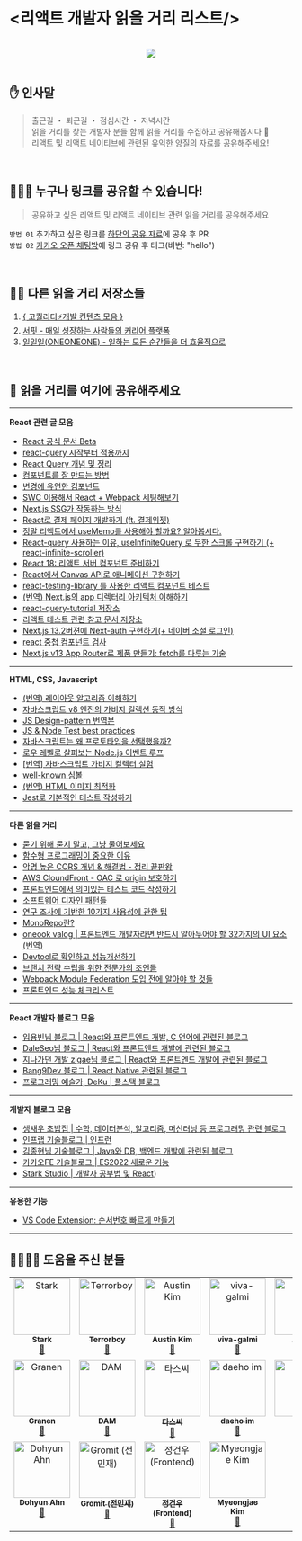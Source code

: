 # <리액트 개발자 읽을 거리 리스트/>

<br/>

<div align="center">
<a href="https://github.com/react-korea-developer/article/graphs/contributors">
  <img src="https://contrib.rocks/image?repo=react-korea-developer/article" />
</a>
</div>

<br/>

## ✋ 인사말

> 출근길 ・ 퇴근길 ・ 점심시간 ・ 저녁시간  
> 읽을 거리를 찾는 개발자 분들 함께 읽을 거리를 수집하고 공유해봅시다 🤟  
> 리액트 및 리액트 네이티브에 관련된 유익한 양질의 자료를 공유해주세요!

<br/>

## 🙋🏻‍♂️ 누구나 링크를 공유할 수 있습니다!

> 공유하고 싶은 리액트 및 리액트 네이티브 관련 읽을 거리를 공유해주세요

`방법 01` 추가하고 싶은 링크를 [하단의 공유 자료](https://github.com/react-korea-developer/article/edit/main/README.md#-%EA%B3%B5%EC%9C%A0-%EC%9E%90%EB%A3%8C)에 공유 후 PR  
`방법 02` [카카오 오픈 채팅방](https://open.kakao.com/o/gboLOUQb)에 링크 공유 후 태그(비번: "hello")

<br/>

## 👍🏻 다른 읽을 거리 저장소들

1.  [{ 고퀄리티⚡개발 컨텐츠 모음 }](https://github.com/Integerous/goQuality-dev-contents/blob/master/README.md)
2.  [서핏 - 매일 성장하는 사람들의 커리어 플랫폼](https://www.surfit.io/explore/develop/react)
3.  [일일일(ONEONEONE) - 일하는 모든 순간들을 더 효율적으로](https://oneoneone.kr)

<br/>

## 📃 읽을 거리를 여기에 공유해주세요

<hr/>

**React 관련 글 모음**

- [React 공식 문서 Beta](https://beta.reactjs.org/)
- [react-query 시작부터 적용까지](https://saengmotmi.netlify.app/react/react-query/)
- [React Query 개념 및 정리](https://kyounghwan01.github.io/blog/React/react-query/basic/#%E1%84%89%E1%85%A1%E1%84%8B%E1%85%AD%E1%86%BC%E1%84%92%E1%85%A1%E1%84%82%E1%85%B3%E1%86%AB-%E1%84%8B%E1%85%B5%E1%84%8B%E1%85%B2)
- [컴포넌트를 잘 만드는 방법](https://ms3864.tistory.com/m/433)
- [변경에 유연한 컴포넌트](https://jbee.io/web/components-should-be-flexible/)
- [SWC 이용해서 React + Webpack 세팅해보기](https://helloinyong.tistory.com/347)
- [Next.js SSG가 작동하는 방식](https://velog.io/@bokdol11859/%EB%8C%80%EB%B6%80%EB%B6%84%EC%9D%B4-%EB%AA%A8%EB%A5%B4%EB%8A%94-Next%EC%97%90%EC%84%9C-SSG%EA%B0%80-%EC%9E%91%EB%8F%99%ED%95%98%EB%8A%94-%EB%B0%A9%EC%8B%9D-%EB%A6%AC%ED%8C%A9%ED%86%A0%EB%A7%81%EC%9D%84-%ED%86%B5%ED%95%B4-%EC%84%9C%EB%B9%84%EC%8A%A4-%EC%B5%9C%EC%A0%81%ED%99%94%ED%95%98%EA%B8%B0-2%ED%8E%B8)
- [React로 결제 페이지 개발하기 (ft. 결제위젯)](https://velog.io/@tosspayments/React%EB%A1%9C-%EA%B2%B0%EC%A0%9C-%ED%8E%98%EC%9D%B4%EC%A7%80-%EA%B0%9C%EB%B0%9C%ED%95%98%EA%B8%B0-ft.-%EA%B2%B0%EC%A0%9C%EC%9C%84%EC%A0%AF)
- [정말 리액트에서 useMemo를 사용해야 할까요? 알아봅시다.](https://github.com/yeonjuan/dev-blog/blob/master/JavaScript/should-you-really-use-usememo.md)
- [React-query 사용하는 이유, useInfiniteQuery 로 무한 스크롤 구현하기 (+ react-infinite-scroller)](https://velog.io/@leemember/React-query-%EC%82%AC%EC%9A%A9%ED%95%98%EB%8A%94-%EC%9D%B4%EC%9C%A0-useInfiniteQuery-%EB%A1%9C-%EB%AC%B4%ED%95%9C-%EC%8A%A4%ED%81%AC%EB%A1%A4-%EA%B5%AC%ED%98%84%ED%95%98%EA%B8%B0-react-infinite-scroller)
- [React 18: 리액트 서버 컴포넌트 준비하기](https://tech.kakaopay.com/post/react-server-components)
- [React에서 Canvas API로 애니메이션 구현하기](https://blog.dalgu.app/dev/1)
- [react-testing-library 를 사용한 리액트 컴포넌트 테스트](https://velog.io/@velopert/react-testing-library)
- [(번역) Next.js의 app 디렉터리 아키텍처 이해하기](https://junghan92.medium.com/%EB%B2%88%EC%97%AD-next-js%EC%9D%98-app-%EB%94%94%EB%A0%89%ED%84%B0%EB%A6%AC-%EC%95%84%ED%82%A4%ED%85%8D%EC%B2%98-%EC%9D%B4%ED%95%B4%ED%95%98%EA%B8%B0-28672980d765)
- [react-query-tutorial 저장소](https://github.com/ssi02014/react-query-tutorial)
- [리액트 테스트 관련 참고 문서 저장소](https://github.com/ssi02014/react-test-reference-documentation)
- [Next.js 13.2버젼에 Next-auth 구현하기(+ 네이버 소셜 로그인)](https://velog.io/@s_soo100/Next.js-13Next.js-13.2%EB%B2%84%EC%A0%BC%EC%97%90-Next-auth-%EA%B5%AC%ED%98%84%ED%95%98%EA%B8%B0)
- [react 중첩 컴포넌트 검사](https://www.zigae.com/react-nested-components)
- [Next.js v13 App Router로 제품 만들기: fetch를 다루는 기술](https://velog.io/@myeongjae-kim/Next.js-v13-App-Router로-제품-만들기-fetch를-다루는-기술) 

<hr/>

**HTML, CSS, Javascript**

- [(번역) 레이아웃 알고리즘 이해하기](https://junghan92.medium.com/%EB%B2%88%EC%97%AD-%EB%A0%88%EC%9D%B4%EC%95%84%EC%9B%83-%EC%95%8C%EA%B3%A0%EB%A6%AC%EC%A6%98-%EC%9D%B4%ED%95%B4%ED%95%98%EA%B8%B0-baed8b1eca5f)
- [자바스크립트 v8 엔진의 가비지 컬렉션 동작 방식](https://fe-developers.kakaoent.com/2022/220519-garbage-collection/)
- [JS Design-pattern 번역본](https://patterns-dev-kr.github.io/)
- [JS & Node Test best practices](https://github.com/goldbergyoni/javascript-testing-best-practices/blob/master/readme.kr.md)
- [자바스크립트는 왜 프로토타입을 선택했을까?](https://medium.com/@limsungmook/%EC%9E%90%EB%B0%94%EC%8A%A4%ED%81%AC%EB%A6%BD%ED%8A%B8%EB%8A%94-%EC%99%9C-%ED%94%84%EB%A1%9C%ED%86%A0%ED%83%80%EC%9E%85%EC%9D%84-%EC%84%A0%ED%83%9D%ED%96%88%EC%9D%84%EA%B9%8C-997f985adb42)
- [로우 레벨로 살펴보는 Node.js 이벤트 루프](https://evan-moon.github.io/2019/08/01/nodejs-event-loop-workflow/)
- [[번역] 자바스크립트 가비지 컬렉터 실험](https://velog.io/@surim014/Experiments-with-the-JavaScript-Garbage-Collector)
- [well-known 심볼](https://github.com/yeonjuan/dev-blog/blob/master/JavaScript/well-known-symbols.md)
- [(번역) HTML 이미지 최적화](https://velog.io/@lky5697/fast-images)
- [Jest로 기본적인 테스트 작성하기](https://www.daleseo.com/jest-basic/#tobetruthy-tobefalsy)

<hr/>

**다른 읽을 거리**

- [묻기 위해 묻지 말고, 그냥 물어보세요](https://dontasktoask.com/ko/)
- [함수형 프로그래밍이 중요한 이유](https://parksb.github.io/papers-i-love/why-functional-programming-matters.html)
- [악명 높은 CORS 개념 & 해결법 - 정리 끝판왕](https://inpa.tistory.com/entry/WEB-%F0%9F%93%9A-CORS-%F0%9F%92%AF-%EC%A0%95%EB%A6%AC-%ED%95%B4%EA%B2%B0-%EB%B0%A9%EB%B2%95-%F0%9F%91%8F)
- [AWS CloundFront - OAC 로 origin 보호하기](https://aws.amazon.com/ko/blogs/korea/amazon-cloudfront-introduces-origin-access-control-oac/)
- [프론트엔드에서 의미있는 테스트 코드 작성하기](https://team.modusign.co.kr/%ED%94%84%EB%A1%A0%ED%8A%B8%EC%97%94%EB%93%9C%EC%97%90%EC%84%9C-%EC%9D%98%EB%AF%B8%EC%9E%88%EB%8A%94-%ED%85%8C%EC%8A%A4%ED%8A%B8-%EC%BD%94%EB%93%9C-%EC%9E%91%EC%84%B1%ED%95%98%EA%B8%B0-4992409c7f2d)
- [소프트웨어 디자인 패턴들](https://refactoring.guru/ko/design-patterns)
- [연구 조사에 기반한 10가지 사용성에 관한 팁](https://www.webfx.com/blog/web-design/10-usability-tips-based-on-research-studies/)
- [MonoRepo란?](https://velog.io/@sms8377/DevOps-MonoRepo%EB%9E%80)
- [oneook valog | 프론트엔드 개발자라면 반드시 알아두어야 할 32가지의 UI 요소 (번역)](https://velog.io/@oneook/%ED%94%84%EB%A1%A0%ED%8A%B8%EC%97%94%EB%93%9C-%EA%B0%9C%EB%B0%9C%EC%9E%90%EB%9D%BC%EB%A9%B4-%EB%B0%98%EB%93%9C%EC%8B%9C-%EC%95%8C%EC%95%84%EB%91%90%EC%96%B4%EC%95%BC-%ED%95%A0-32%EA%B0%80%EC%A7%80%EC%9D%98-UI-%EC%9A%94%EC%86%8C-%EB%B2%88%EC%97%AD)
- [Devtool로 확인하고 성능개선하기](https://all-dev-kang.tistory.com/entry/%EB%A6%AC%EC%95%A1%ED%8A%B8-Devtool%EB%A1%9C-%ED%99%95%EC%9D%B8%ED%95%98%EA%B3%A0-%EC%84%B1%EB%8A%A5%EA%B0%9C%EC%84%A0%ED%95%98%EA%B8%B0)
- [브랜치 전략 수립을 위한 전문가의 조언들](https://blog.hwahae.co.kr/all/tech/9507)
- [Webpack Module Federation 도입 전에 알아야 할 것들](https://fe-developers.kakaoent.com/2022/220623-webpack-module-federation/)
- [프론트엔드 성능 체크리스트](https://github.com/parksb/Front-End-Performance-Checklist)

<hr/>

**React 개발자 블로그 모음**

- [임용빈님 블로그 | React와 프론트엔드 개발, C 언어에 관련된 블로그](https://jungpaeng.tistory.com/)
- [DaleSeo님 블로그 | React와 프론트엔드 개발에 관련된 블로그](https://jungpaeng.tistory.com/)
- [지나가던 개발 zigae님 블로그 | React와 프론트엔드 개발에 관련된 블로그](https://www.zigae.com/)
- [Bang9Dev 블로그 | React Native 관련된 블로그](https://velog.io/@bang9dev)
- [프로그래밍 예술가, DeKu | 풀스택 블로그](https://dev-yakuza.posstree.com/ko/)

<hr/>

**개발자 블로그 모음**

- [생새우 초밥집 | 수학, 데이터분석, 알고리즘, 머신러닝 등 프로그래밍 관련 블로그](https://freshrimpsushi.github.io/)
- [인프랩 기술블로그 | 인프런](https://tech.inflab.com/)
- [김종현님 기술블로그 | Java와 DB, 백엔드 개발에 관련된 블로그](https://kim-jong-hyun.tistory.com/)
- [카카오FE 기술블로그 | ES2022 새로운 기능](https://fe-developers.kakaoent.com/2022/220728-es2022/)
- [Stark Studio | 개발자 공부법 및 React](https://medium.com/@dododot-stark))

<hr/>

**유용한 기능**

- [VS Code Extension: 순서번호 빠르게 만들기](https://marketplace.visualstudio.com/items?itemName=neptunedesign.vs-sequential-number)

<hr/>

## 👨‍👨‍👧‍👦 도움을 주신 분들

<!-- ALL-CONTRIBUTORS-LIST:START - Do not remove or modify this section -->
<!-- prettier-ignore-start -->
<!-- markdownlint-disable -->
<table>
  <tbody>
    <tr>
      <td align="center" valign="top" width="14.28%"><a href="https://dododot.net/magazine"><img src="https://avatars.githubusercontent.com/u/34877121?v=4?s=100" width="100px;" alt="Stark"/><br /><sub><b>Stark</b></sub></a><br /><a href="#data-Jeontaeyun" title="Data">🔣</a></td>
      <td align="center" valign="top" width="14.28%"><a href="https://github.com/Terrorboy"><img src="https://avatars.githubusercontent.com/u/5427199?v=4?s=100" width="100px;" alt="Terrorboy"/><br /><sub><b>Terrorboy</b></sub></a><br /><a href="#data-Terrorboy" title="Data">🔣</a></td>
      <td align="center" valign="top" width="14.28%"><a href="https://github.com/AustinKimDev"><img src="https://avatars.githubusercontent.com/u/55818419?v=4?s=100" width="100px;" alt="Austin Kim"/><br /><sub><b>Austin Kim</b></sub></a><br /><a href="#data-AustinKimDev" title="Data">🔣</a></td>
      <td align="center" valign="top" width="14.28%"><a href="https://github.com/GarmaSong"><img src="https://avatars.githubusercontent.com/u/61130851?v=4?s=100" width="100px;" alt="viva-galmi"/><br /><sub><b>viva-galmi</b></sub></a><br /><a href="#data-GarmaSong" title="Data">🔣</a></td>
      <td align="center" valign="top" width="14.28%"><a href="https://github.com/jsleemaster"><img src="https://avatars.githubusercontent.com/u/75053960?v=4?s=100" width="100px;" alt="이순명"/><br /><sub><b>이순명</b></sub></a><br /><a href="#data-jsleemaster" title="Data">🔣</a></td>
      <td align="center" valign="top" width="14.28%"><a href="https://github.com/myungsangBaek"><img src="https://avatars.githubusercontent.com/u/78290030?v=4?s=100" width="100px;" alt="Han"/><br /><sub><b>Han</b></sub></a><br /><a href="#data-myungsangBaek" title="Data">🔣</a></td>
      <td align="center" valign="top" width="14.28%"><a href="https://programmerplum.tistory.com/"><img src="https://avatars.githubusercontent.com/u/98972333?v=4?s=100" width="100px;" alt="Lee-SoYoon"/><br /><sub><b>Lee-SoYoon</b></sub></a><br /><a href="#data-99dlthdbs" title="Data">🔣</a></td>
    </tr>
    <tr>
      <td align="center" valign="top" width="14.28%"><a href="https://github.com/granen32"><img src="https://avatars.githubusercontent.com/u/69453130?v=4?s=100" width="100px;" alt="Granen"/><br /><sub><b>Granen</b></sub></a><br /><a href="#data-granen32" title="Data">🔣</a></td>
      <td align="center" valign="top" width="14.28%"><a href="https://github.com/SONGDAM"><img src="https://avatars.githubusercontent.com/u/93645697?v=4?s=100" width="100px;" alt="DAM"/><br /><sub><b>DAM</b></sub></a><br /><a href="#data-SONGDAM" title="Data">🔣</a></td>
      <td align="center" valign="top" width="14.28%"><a href="https://github.com/tars-c"><img src="https://avatars.githubusercontent.com/u/59531736?v=4?s=100" width="100px;" alt="타스씨"/><br /><sub><b>타스씨</b></sub></a><br /><a href="#data-tars-c" title="Data">🔣</a></td>
      <td align="center" valign="top" width="14.28%"><a href="https://imian.notion.site/6da3e6cb07bf4027969ec765073e0719"><img src="https://avatars.githubusercontent.com/u/38205068?v=4?s=100" width="100px;" alt="daeho im"/><br /><sub><b>daeho im</b></sub></a><br /><a href="#data-im-ian" title="Data">🔣</a></td>
      <td align="center" valign="top" width="14.28%"><a href="https://github.com/worldsource93"><img src="https://avatars.githubusercontent.com/u/54733472?v=4?s=100" width="100px;" alt="Won"/><br /><sub><b>Won</b></sub></a><br /><a href="#data-worldsource93" title="Data">🔣</a></td>
      <td align="center" valign="top" width="14.28%"><a href="https://github.com/bottlesun"><img src="https://avatars.githubusercontent.com/u/87367636?v=4?s=100" width="100px;" alt="bottlesun"/><br /><sub><b>bottlesun</b></sub></a><br /><a href="#data-bottlesun" title="Data">🔣</a></td>
      <td align="center" valign="top" width="14.28%"><a href="https://sharjects-sharlottes.vercel.app/"><img src="https://avatars.githubusercontent.com/u/60801210?v=4?s=100" width="100px;" alt="Sharlotte "/><br /><sub><b>Sharlotte </b></sub></a><br /><a href="https://github.com/react-korea-developer/article/commits?author=Sharlottes" title="Documentation">📖</a> <a href="#data-Sharlottes" title="Data">🔣</a></td>
    </tr>
    <tr>
      <td align="center" valign="top" width="14.28%"><a href="http://hyun.pro"><img src="https://avatars.githubusercontent.com/u/40540101?v=4?s=100" width="100px;" alt="Dohyun Ahn"/><br /><sub><b>Dohyun Ahn</b></sub></a><br /><a href="#data-devDohyun" title="Data">🔣</a></td>
      <td align="center" valign="top" width="14.28%"><a href="https://blog.naver.com/ssi02014"><img src="https://avatars.githubusercontent.com/u/64779472?v=4?s=100" width="100px;" alt="Gromit (전민재)"/><br /><sub><b>Gromit (전민재)</b></sub></a><br /><a href="#data-ssi02014" title="Data">🔣</a></td>
      <td align="center" valign="top" width="14.28%"><a href="https://www.zigae.com/"><img src="https://avatars.githubusercontent.com/u/39829378?v=4?s=100" width="100px;" alt="정건우(Frontend)"/><br /><sub><b>정건우(Frontend)</b></sub></a><br /><a href="#data-zi-gae" title="Data">🔣</a></td>
      <td align="center" valign="top" width="14.28%"><a href="https://myeongjae.kim"><img src="https://avatars.githubusercontent.com/u/46627301?v=4?s=100" width="100px;" alt="Myeongjae Kim"/><br /><sub><b>Myeongjae Kim</b></sub></a><br /><a href="#data-myeongjae-kim" title="Data">🔣</a></td>
    </tr>
  </tbody>
</table>

<!-- markdownlint-restore -->
<!-- prettier-ignore-end -->

<!-- ALL-CONTRIBUTORS-LIST:END -->
